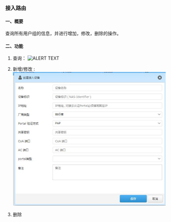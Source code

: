 
### 接入路由
#### 一、概要
查询所有用户组的信息，并进行增加，修改，删除的操作。

#### 二、功能
1. 查询：
![ALERT TEXT](/images/nas_list.jpg)

2. 新增/修改 :
![ALERT TEXT](/images/nas_add.jpg)

3. 删除
